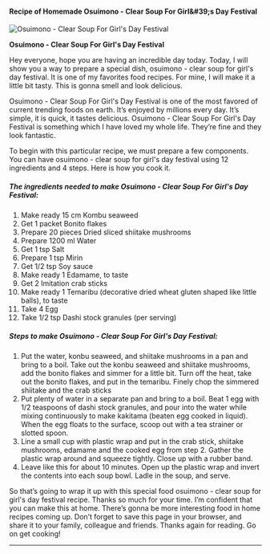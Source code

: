             

#### Recipe of Homemade Osuimono - Clear Soup For Girl&amp;#39;s Day Festival

![Osuimono - Clear Soup For Girl's Day Festival](https://img-global.cpcdn.com/recipes/5024247494737920/751x532cq70/osuimono-clear-soup-for-girls-day-festival-recipe-main-photo.jpg)

**Osuimono - Clear Soup For Girl's Day Festival**

Hey everyone, hope you are having an incredible day today. Today, I will show you a way to prepare a special dish, osuimono - clear soup for girl's day festival. It is one of my favorites food recipes. For mine, I will make it a little bit tasty. This is gonna smell and look delicious.

Osuimono - Clear Soup For Girl's Day Festival is one of the most favored of current trending foods on earth. It’s enjoyed by millions every day. It’s simple, it is quick, it tastes delicious. Osuimono - Clear Soup For Girl's Day Festival is something which I have loved my whole life. They’re fine and they look fantastic.

To begin with this particular recipe, we must prepare a few components. You can have osuimono - clear soup for girl's day festival using 12 ingredients and 4 steps. Here is how you cook it.

##### The ingredients needed to make Osuimono - Clear Soup For Girl's Day Festival:

1.  Make ready 15 cm Kombu seaweed
2.  Get 1 packet Bonito flakes
3.  Prepare 20 pieces Dried sliced shiitake mushrooms
4.  Prepare 1200 ml Water
5.  Get 1 tsp Salt
6.  Prepare 1 tsp Mirin
7.  Get 1/2 tsp Soy sauce
8.  Make ready 1 Edamame, to taste
9.  Get 2 Imitation crab sticks
10.  Make ready 1 Temaribu (decorative dried wheat gluten shaped like little balls), to taste
11.  Take 4 Egg
12.  Take 1/2 tsp Dashi stock granules (per serving)

##### Steps to make Osuimono - Clear Soup For Girl's Day Festival:

1.  Put the water, konbu seaweed, and shiitake mushrooms in a pan and bring to a boil. Take out the konbu seaweed and shiitake mushrooms, add the bonito flakes and simmer for a little bit. Turn off the heat, take out the bonito flakes, and put in the temaribu. Finely chop the simmered shiitake and the crab sticks
2.  Put plenty of water in a separate pan and bring to a boil. Beat 1 egg with 1/2 teaspoons of dashi stock granules, and pour into the water while mixing continuously to make kakitama (beaten egg cooked in liquid). When the egg floats to the surface, scoop out with a tea strainer or slotted spoon.
3.  Line a small cup with plastic wrap and put in the crab stick, shiitake mushrooms, edamame and the cooked egg from step 2. Gather the plastic wrap around and squeeze tightly. Close up with a rubber band.
4.  Leave like this for about 10 minutes. Open up the plastic wrap and invert the contents into each soup bowl. Ladle in the soup, and serve.

So that’s going to wrap it up with this special food osuimono - clear soup for girl's day festival recipe. Thanks so much for your time. I’m confident that you can make this at home. There’s gonna be more interesting food in home recipes coming up. Don’t forget to save this page in your browser, and share it to your family, colleague and friends. Thanks again for reading. Go on get cooking!

* * *